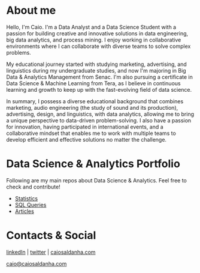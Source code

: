 # About me

Hello, I'm Caio. I'm a Data Analyst and a Data Science Student with a passion for building creative and innovative solutions in data engineering, big data analytics, and process mining. I enjoy working in collaborative environments where I can collaborate with diverse teams to solve complex problems.

My educational journey started with studying marketing, advertising, and linguistics during my undergraduate studies, and now I'm majoring in Big Data & Analytics Management from Senac. I'm also pursuing a certificate in Data Science & Machine Learning from Tera, as I believe in continuous learning and growth to keep up with the fast-evolving field of data science.

In summary, I possess a diverse educational background that combines marketing, audio engineering (the study of sound and its production), advertising, design, and linguistics, with data analytics, allowing me to bring a unique perspective to data-driven problem-solving. I also have a passion for innovation, having participated in international events, and a collaborative mindset that enables me to work with multiple teams to develop efficient and effective solutions no matter the challenge.

# Data Science & Analytics Portfolio

Following are my main repos about Data Science & Analytics. Feel free to check and contribute!

- [Statistics](https://github.com/caiosaldanha/statistics)
- [SQL Queries](https://github.com/caiosaldanha/sql_queries)
- [Articles](https://github.com/caiosaldanha/articles)

# Contacts & Social

[linkedIn](https://www.linkedin.com/in/caiosaldanha) | [twitter](https://twitter.com/datacaio) | [caiosaldanha.com](https://caiosaldanha.com)

[caio@caiosaldanha.com](mailto:caio@caiosaldanha.com)
